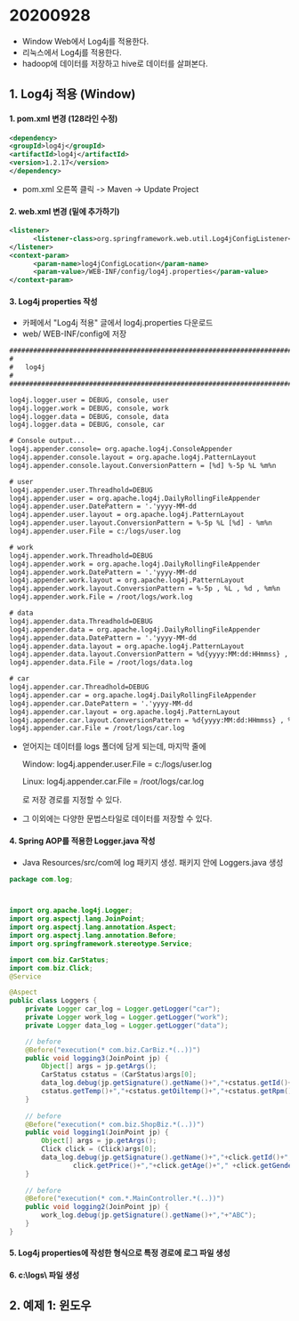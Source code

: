 
# 20200928

* Window Web에서 Log4j를 적용한다. 
* 리눅스에서 Log4j를 적용한다. 
* hadoop에 데이터를 저장하고 hive로 데이터를 살펴본다.



## 1. Log4j 적용 (Window)

#### 1. pom.xml 변경 (128라인 수정)

```xml
<dependency>
<groupId>log4j</groupId>
<artifactId>log4j</artifactId>
<version>1.2.17</version>
</dependency>
```

- pom.xml 오른쪽 클릭 -> Maven -> Update Project



#### 2. web.xml 변경 (밑에 추가하기)

```xml
<listener>
      <listener-class>org.springframework.web.util.Log4jConfigListener</listener-class>
</listener>
<context-param>
      <param-name>log4jConfigLocation</param-name>
      <param-value>/WEB-INF/config/log4j.properties</param-value>
</context-param>
```



#### 3. Log4j properties 작성

- 카페에서 "Log4j 적용" 글에서 log4j.properties 다운로드
- web/ WEB-INF/config에 저장

```txt
###############################################################################
#
#	log4j  
#
###############################################################################

log4j.logger.user = DEBUG, console, user
log4j.logger.work = DEBUG, console, work
log4j.logger.data = DEBUG, console, data
log4j.logger.data = DEBUG, console, car

# Console output... 
log4j.appender.console= org.apache.log4j.ConsoleAppender 
log4j.appender.console.layout = org.apache.log4j.PatternLayout 
log4j.appender.console.layout.ConversionPattern = [%d] %-5p %L %m%n 

# user
log4j.appender.user.Threadhold=DEBUG
log4j.appender.user = org.apache.log4j.DailyRollingFileAppender 
log4j.appender.user.DatePattern = '.'yyyy-MM-dd
log4j.appender.user.layout = org.apache.log4j.PatternLayout 
log4j.appender.user.layout.ConversionPattern = %-5p %L [%d] - %m%n
log4j.appender.user.File = c:/logs/user.log   

# work
log4j.appender.work.Threadhold=DEBUG
log4j.appender.work = org.apache.log4j.DailyRollingFileAppender 
log4j.appender.work.DatePattern = '.'yyyy-MM-dd
log4j.appender.work.layout = org.apache.log4j.PatternLayout 
log4j.appender.work.layout.ConversionPattern = %-5p , %L , %d , %m%n
log4j.appender.work.File = /root/logs/work.log 

# data
log4j.appender.data.Threadhold=DEBUG
log4j.appender.data = org.apache.log4j.DailyRollingFileAppender 
log4j.appender.data.DatePattern = '.'yyyy-MM-dd
log4j.appender.data.layout = org.apache.log4j.PatternLayout 
log4j.appender.data.layout.ConversionPattern = %d{yyyy:MM:dd:HHmmss} , %m%n
log4j.appender.data.File = /root/logs/data.log 

# car
log4j.appender.car.Threadhold=DEBUG
log4j.appender.car = org.apache.log4j.DailyRollingFileAppender 
log4j.appender.car.DatePattern = '.'yyyy-MM-dd
log4j.appender.car.layout = org.apache.log4j.PatternLayout 
log4j.appender.car.layout.ConversionPattern = %d{yyyy:MM:dd:HHmmss} , %m%n
log4j.appender.car.File = /root/logs/car.log 
```

- 얻어지는 데이터를 logs 폴더에 담게 되는데,  마지막 줄에

  Window: log4j.appender.user.File = c:/logs/user.log 

  Linux: log4j.appender.car.File = /root/logs/car.log 

  로 저장 경로를 지정할 수 있다.

- 그 이외에는 다양한 문법스타일로 데이터를 저장할 수 있다.



#### 4. Spring AOP를 적용한 Logger.java 작성

- Java Resources/src/com에 log 패키지 생성. 패키지 안에 Loggers.java 생성

```java
package com.log;



import org.apache.log4j.Logger;
import org.aspectj.lang.JoinPoint;
import org.aspectj.lang.annotation.Aspect;
import org.aspectj.lang.annotation.Before;
import org.springframework.stereotype.Service;

import com.biz.CarStatus;
import com.biz.Click;
@Service

@Aspect
public class Loggers {
	private Logger car_log = Logger.getLogger("car"); 
	private Logger work_log = Logger.getLogger("work"); 
	private Logger data_log = Logger.getLogger("data"); 

	// before
	@Before("execution(* com.biz.CarBiz.*(..))")
	public void logging3(JoinPoint jp) {
		Object[] args = jp.getArgs();
		CarStatus cstatus = (CarStatus)args[0];
		data_log.debug(jp.getSignature().getName()+","+cstatus.getId()+","+cstatus.getSpeed()+","+
		cstatus.getTemp()+","+cstatus.getOiltemp()+","+cstatus.getRpm());
	}
    
	// before
	@Before("execution(* com.biz.ShopBiz.*(..))")
	public void logging1(JoinPoint jp) {
		Object[] args = jp.getArgs();
		Click click = (Click)args[0];
		data_log.debug(jp.getSignature().getName()+","+click.getId()+","+click.getItem()+","+
				click.getPrice()+","+click.getAge()+","	+click.getGender());
	}
    
	// before
	@Before("execution(* com.*.MainController.*(..))")
	public void logging2(JoinPoint jp) {
		work_log.debug(jp.getSignature().getName()+","+"ABC");
	}
}
```



#### 5. Log4j properties에 작성한 형식으로 특정 경로에 로그 파일 생성

#### 6. c:\logs\ 파일 생성



## 2. 예제 1: 윈도우




